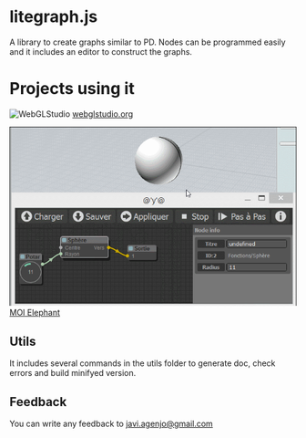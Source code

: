 # litegraph.js

A library to create graphs similar to PD. Nodes can be programmed easily and it includes an editor to construct the graphs.

# Projects using it

![WebGLStudio](imgs/webglstudio.gif "WebGLStudio")
[webglstudio.org](http://webglstudio.org)

![MOI Elephant](imgs/elephant.gif "MOI Elephant")
[MOI Elephant](http://moiscript.weebly.com/elephant-systegraveme-nodal.html)


Utils
-----

It includes several commands in the utils folder to generate doc, check errors and build minifyed version.


Feedback
--------

You can write any feedback to javi.agenjo@gmail.com
